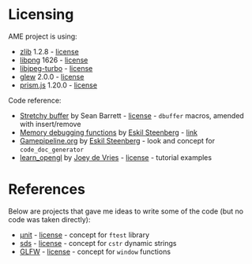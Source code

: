 # Licensing

AME project is using:
 - [zlib](https://zlib.net/) 1.2.8 - [license](https://opensource.org/licenses/Zlib)
 - [libpng](http://www.libpng.org/pub/png/libpng.html) 1626 - [license](https://opensource.org/licenses/Zlib)
 - [libjpeg-turbo](https://libjpeg-turbo.org/) - [license](https://github.com/libjpeg-turbo/libjpeg-turbo/blob/master/LICENSE.md)
 - [glew](http://glew.sourceforge.net/) 2.0.0 - [license](https://github.com/nigels-com/glew/blob/master/LICENSE.txt)
 - [prism.js](https://prismjs.com/) 1.20.0 - [license](https://github.com/PrismJS/prism/blob/master/LICENSE)

Code reference:
 - [Stretchy buffer](https://github.com/nothings/stb/blob/master/stretchy_buffer.h) by Sean Barrett - [license](https://github.com/nothings/stb/blob/master/LICENSE) - `dbuffer` macros, amended with insert/remove
 - [Memory debugging functions](http://gamepipeline.org/forge_Debugging_.html) by [Eskil Steenberg](https://www.twitter.com/quelsolaar/) - [link](http://www.quelsolaar.com/)
 - [Gamepipeline.org](http://gamepipeline.org/) by [Eskil Steenberg](https://www.twitter.com/quelsolaar/) - look and concept for `code_doc_generator`
 - [learn_opengl](https://learnopengl.com/) by [Joey de Vries](https://twitter.com/JoeyDeVriez) - [license](https://creativecommons.org/licenses/by/4.0/legalcode) - tutorial examples

# References

Below are projects that gave me ideas to write some of the code (but no code was taken directly):
 - [µnit](https://nemequ.github.io/munit/) - [license](https://github.com/nemequ/munit/blob/master/COPYING) - concept for `ftest` library
 - [sds](https://github.com/antirez/sds) -  [license](https://github.com/antirez/sds/blob/master/LICENSE) - concept for `cstr` dynamic strings
 - [GLFW](https://github.com/glfw/glfw) - [license](https://github.com/glfw/glfw/blob/master/LICENSE.md) - concept for `window` functions
